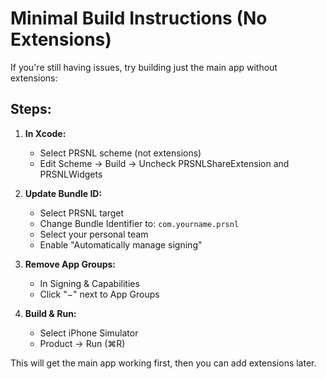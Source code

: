 # Minimal Build Instructions (No Extensions)

If you're still having issues, try building just the main app without extensions:

## Steps:

1. **In Xcode:**
   - Select PRSNL scheme (not extensions)
   - Edit Scheme → Build → Uncheck PRSNLShareExtension and PRSNLWidgets

2. **Update Bundle ID:**
   - Select PRSNL target
   - Change Bundle Identifier to: `com.yourname.prsnl`
   - Select your personal team
   - Enable "Automatically manage signing"

3. **Remove App Groups:**
   - In Signing & Capabilities
   - Click "−" next to App Groups

4. **Build & Run:**
   - Select iPhone Simulator
   - Product → Run (⌘R)

This will get the main app working first, then you can add extensions later.